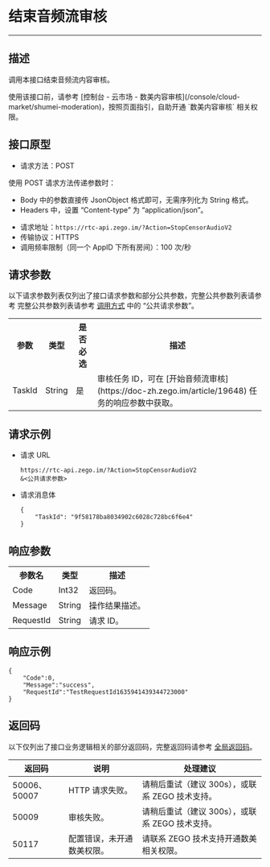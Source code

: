# 结束音频流审核

- - -

## 描述

调用本接口结束音频流内容审核。

<Warning title="注意">
使用该接口前，请参考 [控制台 - 云市场 - 数美内容审核](/console/cloud-market/shumei-moderation)，按照页面指引，自助开通 `数美内容审核` 相关权限。
</Warning>



## 接口原型

- 请求方法：POST

<Note title="说明">

  使用 POST 请求方法传递参数时：
  - Body 中的参数直接传 JsonObject 格式即可，无需序列化为 String 格式。
  - Headers 中，设置 “Content-type” 为 “application/json”。
  
</Note>


- 请求地址：`https://rtc-api.zego.im/?Action=StopCensorAudioV2`
- 传输协议：HTTPS
- 调用频率限制（同一个 AppID 下所有房间）：100 次/秒



## 请求参数

以下请求参数列表仅列出了接口请求参数和部分公共参数，完整公共参数列表请参考 完整公共参数列表请参考 [调用方式](/real-time-voice-server/api-reference/accessing-server-apis#公共请求参数) 中的 “公共请求参数”。


<table>
  
<tbody><tr>
<th>参数</th>
<th>类型</th>
<th>是否必选</th>
<th>描述</th>
</tr>
<tr>
<td>TaskId</td>
<td>String</td>
<td>是</td>
<td>审核任务 ID，可在 [开始音频流审核](https://doc-zh.zego.im/article/19648) 任务的响应参数中获取。</td>
</tr>
</tbody></table>

## 请求示例

- 请求 URL  
    ```
    https://rtc-api.zego.im/?Action=StopCensorAudioV2
    &<公共请求参数>
    ```

- 请求消息体 
    ```
    {
        "TaskId": "9f58178ba8034902c6028c728bc6f6e4"
    }
    ```

## 响应参数

<table>
  
<tbody><tr>
<th>参数名</th>
<th>类型</th>
<th>描述</th>
</tr>
<tr>
<td>Code</td>
<td>Int32</td>
<td>返回码。</td>
</tr>
<tr>
<td>Message</td>
<td>String</td>
<td>操作结果描述。</td>
</tr>
<tr>
<td>RequestId</td>
<td>String</td>
<td>请求 ID。</td>
</tr>
</tbody></table>

## 响应示例

```
{
    "Code":0,
    "Message":"success",
    "RequestId":"TestRequestId1635941439344723000"
}
```

## 返回码

以下仅列出了接口业务逻辑相关的部分返回码，完整返回码请参考 [全局返回码](https://doc-zh.zego.im/)。

|返回码|说明| 处理建议 |
|-----|----|----|
| 50006、50007 |  HTTP 请求失败。 | 请稍后重试（建议 300s），或联系 ZEGO 技术支持。|
| 50009 | 审核失败。 | 请稍后重试（建议 300s），或联系 ZEGO 技术支持。|
| 50117 | 配置错误，未开通数美权限。 | 请联系 ZEGO 技术支持开通数美相关权限。|
